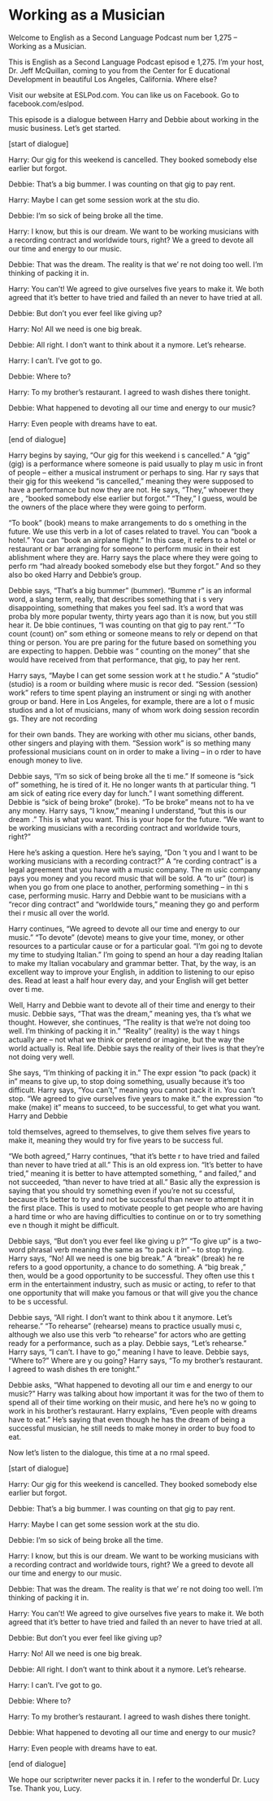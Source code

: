 # Working as a Musician

Welcome to English as a Second Language Podcast num ber 1,275 – Working as a Musician.

This is English as a Second Language Podcast episod e 1,275. I’m your host, Dr. Jeff McQuillan, coming to you from the Center for E ducational Development in beautiful Los Angeles, California. Where else?

Visit our website at ESLPod.com. You can like us on  Facebook. Go to facebook.com/eslpod.

This episode is a dialogue between Harry and Debbie  about working in the music business. Let’s get started.

[start of dialogue]

Harry: Our gig for this weekend is cancelled. They booked somebody else earlier but forgot.

Debbie: That’s a big bummer. I was counting on that  gig to pay rent.

Harry: Maybe I can get some session work at the stu dio.

Debbie: I’m so sick of being broke all the time.

Harry: I know, but this is our dream. We want to be  working musicians with a recording contract and worldwide tours, right? We a greed to devote all our time and energy to our music.

Debbie: That was the dream. The reality is that we’ re not doing too well. I’m thinking of packing it in.

Harry: You can’t! We agreed to give ourselves five years to make it. We both agreed that it’s better to have tried and failed th an never to have tried at all.

Debbie: But don’t you ever feel like giving up?

Harry: No! All we need is one big break.

Debbie: All right. I don’t want to think about it a nymore. Let’s rehearse.

Harry: I can’t. I’ve got to go.

Debbie: Where to?

Harry: To my brother’s restaurant. I agreed to wash  dishes there tonight.

Debbie: What happened to devoting all our time and energy to our music?

Harry: Even people with dreams have to eat.

[end of dialogue]

Harry begins by saying, “Our gig for this weekend i s cancelled.” A “gig” (gig) is a performance where someone is paid usually to play m usic in front of people – either a musical instrument or perhaps to sing. Har ry says that their gig for this weekend “is cancelled,” meaning they were supposed to have a performance but now they are not. He says, “They,” whoever they are , “booked somebody else earlier but forgot.” “They,” I guess, would be the owners of the place where they were going to perform.

“To book” (book) means to make arrangements to do s omething in the future. We use this verb in a lot of cases related to travel. You can “book a hotel.” You can “book an airplane flight.” In this case, it refers to a hotel or restaurant or bar arranging for someone to perform music in their est ablishment where they are. Harry says the place where they were going to perfo rm “had already booked somebody else but they forgot.” And so they also bo oked Harry and Debbie’s group.

Debbie says, “That’s a big bummer” (bummer). “Bumme r” is an informal word, a slang term, really, that describes something that i s very disappointing, something that makes you feel sad. It’s a word that was proba bly more popular twenty, thirty years ago than it is now, but you still hear it. De bbie continues, “I was counting on that gig to pay rent.” “To count (count) on” som ething or someone means to rely or depend on that thing or person. You are pre paring for the future based on something you are expecting to happen. Debbie was “ counting on the money” that she would have received from that performance,  that gig, to pay her rent.

Harry says, “Maybe I can get some session work at t he studio.” A “studio” (studio) is a room or building where music is recor ded. “Session (session) work” refers to time spent playing an instrument or singi ng with another group or band. Here in Los Angeles, for example, there are a lot o f music studios and a lot of musicians, many of whom work doing session recordin gs. They are not recording

for their own bands. They are working with other mu sicians, other bands, other singers and playing with them. “Session work” is so mething many professional musicians count on in order to make a living – in o rder to have enough money to live.

Debbie says, “I’m so sick of being broke all the ti me.” If someone is “sick of” something, he is tired of it. He no longer wants th at particular thing. “I am sick of eating rice every day for lunch.” I want something different. Debbie is “sick of being broke” (broke). “To be broke” means not to ha ve any money. Harry says, “I know,” meaning I understand, “but this is our dream .” This is what you want. This is your hope for the future. “We want to be working  musicians with a recording contract and worldwide tours, right?”

Here he’s asking a question. Here he’s saying, “Don ’t you and I want to be working musicians with a recording contract?” A “re cording contract” is a legal agreement that you have with a music company. The m usic company pays you money and you record music that will be sold. A “to ur” (tour) is when you go from one place to another, performing something – in thi s case, performing music. Harry and Debbie want to be musicians with a “recor ding contract” and “worldwide tours,” meaning they go and perform thei r music all over the world.

Harry continues, “We agreed to devote all our time and energy to our music.” “To devote” (devote) means to give your time, money, or  other resources to a particular cause or for a particular goal. “I’m goi ng to devote my time to studying Italian.” I’m going to spend an hour a day reading Italian to make my Italian vocabulary and grammar better. That, by the way, is  an excellent way to improve your English, in addition to listening to our episo des. Read at least a half hour every day, and your English will get better over ti me.

Well, Harry and Debbie want to devote all of their time and energy to their music. Debbie says, “That was the dream,” meaning yes, tha t’s what we thought. However, she continues, “The reality is that we’re not doing too well. I’m thinking of packing it in.” “Reality” (reality) is the way t hings actually are – not what we think or pretend or imagine, but the way the world actually is. Real life. Debbie says the reality of their lives is that they’re not  doing very well.

She says, “I’m thinking of packing it in.” The expr ession “to pack (pack) it in” means to give up, to stop doing something, usually because it’s too difficult. Harry says, “You can’t,” meaning you cannot pack it  in. You can’t stop. “We agreed to give ourselves five years to make it.” the expression “to make (make) it” means to succeed, to be successful, to get what  you want. Harry and Debbie

told themselves, agreed to themselves, to give them selves five years to make it, meaning they would try for five years to be success ful.

“We both agreed,” Harry continues, “that it’s bette r to have tried and failed than never to have tried at all.” This is an old express ion. “It’s better to have tried,” meaning it is better to have attempted something, “ and failed,” and not succeeded, “than never to have tried at all.” Basic ally the expression is saying that you should try something even if you’re not su ccessful, because it’s better to try and not be successful than never to attempt it in the first place. This is used to motivate people to get people who are having a hard  time or who are having difficulties to continue on or to try something eve n though it might be difficult.

Debbie says, “But don’t you ever feel like giving u p?” “To give up” is a two-word phrasal verb meaning the same as “to pack it in” – to stop trying. Harry says, “No! All we need is one big break.” A “break” (break) he re refers to a good opportunity, a chance to do something. A “big break ,” then, would be a good opportunity to be successful. They often use this t erm in the entertainment industry, such as music or acting, to refer to that  one opportunity that will make you famous or that will give you the chance to be s uccessful.

Debbie says, “All right. I don’t want to think abou t it anymore. Let’s rehearse.” “To rehearse” (rehearse) means to practice usually musi c, although we also use this verb “to rehearse” for actors who are getting ready  for a performance, such as a play. Debbie says, “Let’s rehearse.” Harry says, “I  can’t. I have to go,” meaning I have to leave. Debbie says, “Where to?” Where are y ou going? Harry says, “To my brother’s restaurant. I agreed to wash dishes th ere tonight.”

Debbie asks, “What happened to devoting all our tim e and energy to our music?” Harry was talking about how important it was for the two of them to spend all of their time working on their music, and here he’s no w going to work in his brother’s restaurant. Harry explains, “Even people with dreams have to eat.” He’s saying that even though he has the dream of being a  successful musician, he still needs to make money in order to buy food to eat.

Now let’s listen to the dialogue, this time at a no rmal speed.

[start of dialogue]

Harry: Our gig for this weekend is cancelled. They booked somebody else earlier but forgot.

Debbie: That’s a big bummer. I was counting on that  gig to pay rent.

 Harry: Maybe I can get some session work at the stu dio.

Debbie: I’m so sick of being broke all the time.

Harry: I know, but this is our dream. We want to be  working musicians with a recording contract and worldwide tours, right? We a greed to devote all our time and energy to our music.

Debbie: That was the dream. The reality is that we’ re not doing too well. I’m thinking of packing it in.

Harry: You can’t! We agreed to give ourselves five years to make it. We both agreed that it’s better to have tried and failed th an never to have tried at all.

Debbie: But don’t you ever feel like giving up?

Harry: No! All we need is one big break.

Debbie: All right. I don’t want to think about it a nymore. Let’s rehearse.

Harry: I can’t. I’ve got to go.

Debbie: Where to?

Harry: To my brother’s restaurant. I agreed to wash  dishes there tonight.

Debbie: What happened to devoting all our time and energy to our music?

Harry: Even people with dreams have to eat.

[end of dialogue]

We hope our scriptwriter never packs it in. I refer  to the wonderful Dr. Lucy Tse. Thank you, Lucy.



